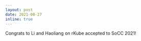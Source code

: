 ```yaml
---
layout: post
date: 2021-08-27
inline: true
---
```


Congrats to Li and Haoliang on rKube accepted to SoCC 2021!
